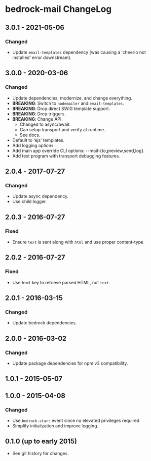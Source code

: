 # bedrock-mail ChangeLog

## 3.0.1 - 2021-05-06

### Changed
- Update `email-templates` dependency (was causing a 'cheerio not installed' error
  downstream).

## 3.0.0 - 2020-03-06

### Changed
- Update dependencies, modernize, and change everything.
- **BREAKING**: Switch to `nodemailer` and `email-templates`.
- **BREAKING**: Drop direct SWIG template support.
- **BREAKING**: Drop triggers.
- **BREAKING**: Change API.
  - Changed to async/await.
  - Can setup transport and verify at runtime.
  - See docs.
- Default to 'ejs' templates.
- Add logging options.
- Add main app override CLI options: --mail-{to,preview,send,log}.
- Add test program with transport debugging features.

## 2.0.4 - 2017-07-27

### Changed
- Update async dependency.
- Use child logger.

## 2.0.3 - 2016-07-27

### Fixed
- Ensure `text` is sent along with `html` and use proper content-type.

## 2.0.2 - 2016-07-27

### Fixed
- Use `html` key to retrieve parsed HTML, not `text`.

## 2.0.1 - 2016-03-15

### Changed
- Update bedrock dependencies.

## 2.0.0 - 2016-03-02

### Changed
- Update package dependencies for npm v3 compatibility.

## 1.0.1 - 2015-05-07

## 1.0.0 - 2015-04-08

### Changed
- Use `bedrock.start` event since no elevated privileges required.
- Simplify initialization and improve logging.

## 0.1.0 (up to early 2015)

- See git history for changes.
